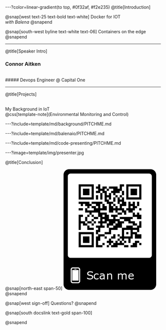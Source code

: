 ---?color=linear-gradient(to top, #0f32af, #f2e235)
@title[Introduction]

<!--
Tip! Get started with this template as follows:
Step 1. Delete the contents of this PITCHME.md file.
Step 2. Start adding your own custom slide content.
Step 3. Copy slide markdown snippets from template/md directory as needed.
-->

@snap[west text-25 text-bold text-white]
Docker for IOT<br>*with Balena*
@snapend

@snap[south-west byline text-white text-06]
Containers on the edge
@snapend

---
@title[Speaker Intro]

### Connor Aitken 
<br> 
##### Devops Engineer @ Capital One

<!-- 
@snap[south span-100 text-purple text-05]
Reuse the *markdown snippet* for any slide in this template within your own @css[text-gold text-bold](PITCHME.md) files.
@snapend 
-->

---
@title[Projects]

<!-- ![TIP](template/img/tip.png) -->
<br>
My Background in IoT
<br>
@css[template-note](Environmental Monitoring and Control)

---?include=template/md/background/PITCHME.md

---?include=template/md/balenaio/PITCHME.md

---?include=template/md/code-presenting/PITCHME.md

---?image=template/img/presenter.jpg

@title[Conclusion]

@snap[north-east span-50]
![QR](template/img/gitpitch-qr-master.jpg)
@snapend

@snap[west sign-off]
Questions?
@snapend




@snap[south docslink text-gold span-100]

<!-- For supporting documentation see the [The Template Docs](https://gitpitch.com/docs/the-template) -->
@snapend
